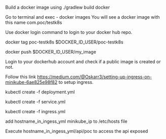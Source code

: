 Build a docker image using ./gradlew build docker

Go to terminal and exec -  docker images
You will see a docker image with this name com.poc/testk8s

Use docker login command to login to your docker hub repo.

docker tag poc-testk8s $DOCKER_ID_USER/poc-testk8s

docker push $DOCKER_ID_USER/my_image

Login to your dockerhub account and check if a public image is created or not.

Follow this link https://medium.com/@Oskarr3/setting-up-ingress-on-minikube-6ae825e98f82 to setup ingress.

kubectl create -f deployment.yml

kubectl create -f service.yml

kubectl create -f ingress.yml

add
 hostname_in_ingess_yml minikube_ip 
 to /etc/hosts file
 
Execute hostname_in_ingess_yml/api/poc to access the api exposed

